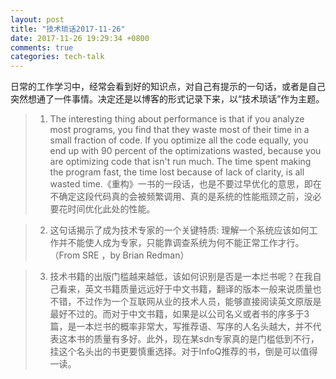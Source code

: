 ```yaml
---
layout: post
title: "技术琐话2017-11-26"
date: 2017-11-26 19:29:34 +0800
comments: true
categories: tech-talk
---
```


日常的工作学习中，经常会看到好的知识点，对自己有提示的一句话，或者是自己突然想通了一件事情。决定还是以博客的形式记录下来，以“技术琐话”作为主题。

> 1. The interesting thing about performance is that if you analyze most programs, you find that they waste most of their time in a small fraction of code. If you optimize all the code equally, you end up with 90 percent of the optimizations wasted, because you are optimizing code that isn't run much. The time spent making the program fast, the time lost because of lack of clarity, is all wasted time.《重构》一书的一段话，也是不要过早优化的意思，即在不确定这段代码真的会被频繁调用、真的是系统的性能瓶颈之前，没必要花时间优化此处的性能。

> 2. 这句话揭示了成为技术专家的一个关键特质: 理解一个系统应该如何工作并不能使人成为专家，只能靠调查系统为何不能正常工作才行。（From SRE ，by Brian Redman）

> 3. 技术书籍的出版门槛越来越低，该如何识别是否是一本烂书呢？在我自己看来，英文书籍质量远远好于中文书籍，翻译的版本一般来说质量也不错，不过作为一个互联网从业的技术人员，能够直接阅读英文原版是最好不过的。而对于中文书籍，如果是以公司名义或者书的序多于3篇，是一本烂书的概率非常大，写推荐语、写序的人名头越大，并不代表这本书的质量有多好。此外，现在某sdn专家真的是门槛低到不行，挂这个名头出的书更要慎重选择。对于InfoQ推荐的书，倒是可以值得一读。